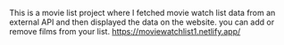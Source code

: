 This is a movie list project where I fetched movie watch list data from an external API and then displayed the data on the website. you can add or remove films from your list.                                                                                                                                                    https://moviewatchlist1.netlify.app/      
 
